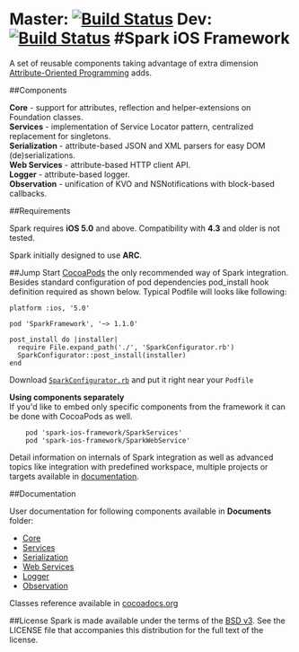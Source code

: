 Master: [![Build Status](https://magnum.travis-ci.com/epam/spark-ios-framework.png?token=o3R2wxGct9xoZkZhni3K)](https://magnum.travis-ci.com/epam/spark-ios-framework) Dev: [![Build Status](https://magnum.travis-ci.com/epam/spark-ios-framework.png?token=o3R2wxGct9xoZkZhni3K&branch=dev)](https://magnum.travis-ci.com/epam/spark-ios-framework)
#Spark iOS Framework
===================

A set of reusable components taking advantage of extra dimension [Attribute-Oriented Programming](https://en.wikipedia.org/wiki/Attribute-oriented_programming) adds.

##Components

**Core** - support for attributes, reflection and helper-extensions on Foundation classes.  
**Services** - implementation of Service Locator pattern, centralized replacement for singletons.  
**Serialization** - attribute-based JSON and XML parsers for easy DOM (de)serializations.  
**Web Services** - attribute-based HTTP client API.  
**Logger** - attribute-based logger.  
**Observation** - unification of KVO and NSNotifications with block-based callbacks.  

##Requirements

Spark requires **iOS 5.0** and above. Compatibility with **4.3** and older is not tested.

Spark initially designed to use **ARC**. 

##Jump Start
[CocoaPods](http://cocoapods.org) the only recommended way of Spark integration. Besides standard configuration of pod dependencies pod_install hook definition required as shown below. Typical Podfile will looks like following:

	platform :ios, '5.0'

	pod 'SparkFramework', '~> 1.1.0'

	post_install do |installer|
	  require File.expand_path('./', 'SparkConfigurator.rb')
	  SparkConfigurator::post_install(installer)
	end


Download [`SparkConfigurator.rb`](./Cocoapods/Podfile) and put it right near your `Podfile`

**Using components separately**  
If you'd like to embed only specific components from the framework it can be done with CocoaPods as well.

        pod 'spark-ios-framework/SparkServices'
        pod 'spark-ios-framework/SparkWebService'

Detail information on internals of Spark integration as well as advanced topics like integration with predefined workspace, multiple projects or targets available in [documentation](./Documents/Configuration/Cocoapods.md).        
        
##Documentation

User documentation for following components available in **Documents** folder:

* [Core](./Documents/SparkCore.md)
* [Services](./Documents/SparkServices.md)
* [Serialization](./Documents/SparkSerialization.md)
* [Web Services](./Documents/SparkWebSwervices.md)
* [Logger](./Documents/SparkLogger.md)
* [Observation](./Documents/SparkObservation.md)

Classes reference available in [cocoadocs.org](http://cocoadocs.org/docsets/spark-ios-framework/)

##License
Spark is made available under the terms of the [BSD v3](http://opensource.org/licenses/BSD-3-Clause). See the LICENSE file that accompanies this distribution for the full text of the license.
